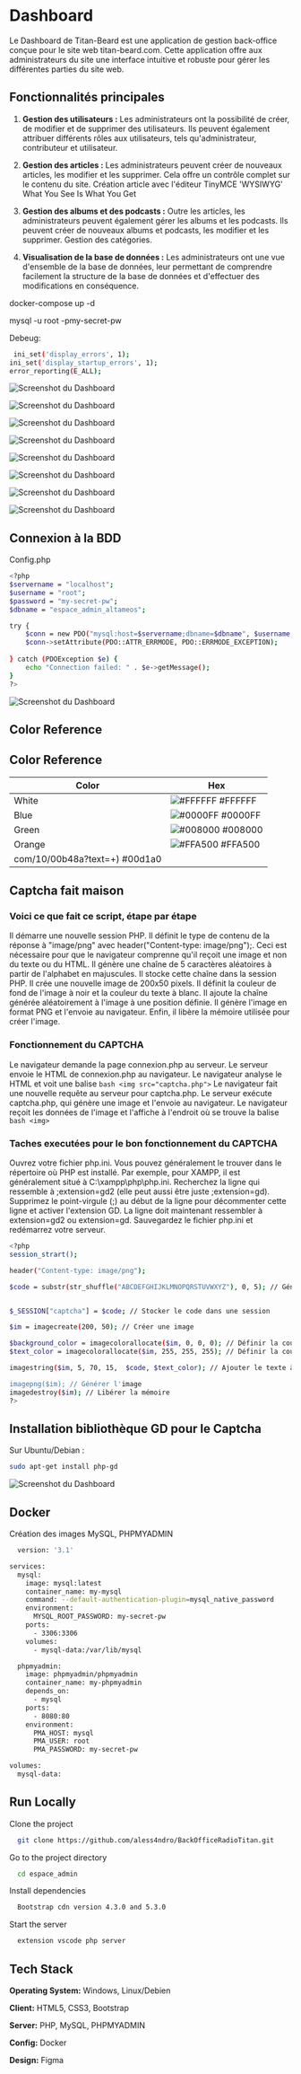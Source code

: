 # Dashboard

Le Dashboard de Titan-Beard est une application de gestion back-office conçue pour le site web titan-beard.com. Cette application offre aux administrateurs du site une interface intuitive et robuste pour gérer les différentes parties du site web.

## Fonctionnalités principales

1. **Gestion des utilisateurs :** Les administrateurs ont la possibilité de créer, de modifier et de supprimer des utilisateurs. Ils peuvent également attribuer différents rôles aux utilisateurs, tels qu'administrateur, contributeur et utilisateur.

2. **Gestion des articles :** Les administrateurs peuvent créer de nouveaux articles, les modifier et les supprimer. Cela offre un contrôle complet sur le contenu du site. Création article avec l'éditeur TinyMCE 'WYSIWYG' What You See Is What You Get

3. **Gestion des albums et des podcasts :** Outre les articles, les administrateurs peuvent également gérer les albums et les podcasts. Ils peuvent créer de nouveaux albums et podcasts, les modifier et les supprimer. Gestion des catégories.

4. **Visualisation de la base de données :** Les administrateurs ont une vue d'ensemble de la base de données, leur permettant de comprendre facilement la structure de la base de données et d'effectuer des modifications en conséquence.

docker-compose up -d

mysql -u root -pmy-secret-pw

Debeug:
```bash
 ini_set('display_errors', 1);
ini_set('display_startup_errors', 1);
error_reporting(E_ALL);
```

![Screenshot du Dashboard](/espace_admin/img_maquette/dashboard.png)

![Screenshot du Dashboard](/espace_admin/img_maquette/dashboard1.png)

![Screenshot du Dashboard](/espace_admin/img_maquette/form.png)

![Screenshot du Dashboard](/espace_admin/img_maquette/podcast.png)

![Screenshot du Dashboard](/espace_admin/img_maquette/tiny.png)

![Screenshot du Dashboard](/espace_admin/img_maquette/maquette.png)

![Screenshot du Dashboard](/espace_admin/img_maquette/mobil.png)

![Screenshot du Dashboard](/espace_admin/img_maquette/mobil2.png)

## Connexion à la BDD

Config.php

```bash
<?php
$servername = "localhost";
$username = "root";
$password = "my-secret-pw";
$dbname = "espace_admin_altameos";

try {
    $conn = new PDO("mysql:host=$servername;dbname=$dbname", $username, $password);
    $conn->setAttribute(PDO::ATTR_ERRMODE, PDO::ERRMODE_EXCEPTION);
 
} catch (PDOException $e) {
    echo "Connection failed: " . $e->getMessage();
}
?>
```

![Screenshot du Dashboard](/espace_admin/img_maquette/bdd.png)

## Color Reference
## Color Reference

| Color             | Hex                                                                |
| ----------------- | ------------------------------------------------------------------ |
| White             | ![#FFFFFF](https://via.placeholder.com/10/FFFFFF?text=+) #FFFFFF |
| Blue              | ![#0000FF](https://via.placeholder.com/10/0000FF?text=+) #0000FF |
| Green             | ![#008000](https://via.placeholder.com/10/008000?text=+) #008000 |
| Orange            | ![#FFA500](https://via.placeholder.com/10/FFA500?text=+) #FFA500 |
com/10/00b48a?text=+) #00d1a0 |

## Captcha fait maison

### Voici ce que fait ce script, étape par étape

Il démarre une nouvelle session PHP.
Il définit le type de contenu de la réponse à "image/png" avec header("Content-type: image/png");. Ceci est nécessaire pour que le navigateur comprenne qu'il reçoit une image et non du texte ou du HTML.
Il génère une chaîne de 5 caractères aléatoires à partir de l'alphabet en majuscules.
Il stocke cette chaîne dans la session PHP.
Il crée une nouvelle image de 200x50 pixels.
Il définit la couleur de fond de l'image à noir et la couleur du texte à blanc.
Il ajoute la chaîne générée aléatoirement à l'image à une position définie.
Il génère l'image en format PNG et l'envoie au navigateur.
Enfin, il libère la mémoire utilisée pour créer l'image.

### Fonctionnement du CAPTCHA

Le navigateur demande la page connexion.php au serveur.
Le serveur envoie le HTML de connexion.php au navigateur.
Le navigateur analyse le HTML et voit une balise ```bash <img src="captcha.php">```
Le navigateur fait une nouvelle requête au serveur pour captcha.php.
Le serveur exécute captcha.php, qui génère une image et l'envoie au navigateur.
Le navigateur reçoit les données de l'image et l'affiche à l'endroit où se trouve la balise ```bash <img>```

### Taches executées pour le bon fonctionnement du CAPTCHA

Ouvrez votre fichier php.ini. Vous pouvez généralement le trouver dans le répertoire où PHP est installé. Par exemple, pour XAMPP, il est généralement situé à C:\xampp\php\php.ini.
Recherchez la ligne qui ressemble à ;extension=gd2 (elle peut aussi être juste ;extension=gd).
Supprimez le point-virgule (;) au début de la ligne pour décommenter cette ligne et activer l'extension GD. La ligne doit maintenant ressembler à extension=gd2 ou extension=gd.
Sauvegardez le fichier php.ini et redémarrez votre serveur.

```bash
<?php
session_strart();

header("Content-type: image/png");

$code = substr(str_shuffle("ABCDEFGHIJKLMNOPQRSTUVWXYZ"), 0, 5); // Générer une chaine aléatoire


$_SESSION["captcha"] = $code; // Stocker le code dans une session

$im = imagecreate(200, 50); // Créer une image

$background_color = imagecolorallocate($im, 0, 0, 0); // Définir la couleur de fond
$text_color = imagecolorallocate($im, 255, 255, 255); // Définir la couleur du texte

imagestring($im, 5, 70, 15,  $code, $text_color); // Ajouter le texte à l'image

imagepng($im); // Générer l'image
imagedestroy($im); // Libérer la mémoire
?>
```

## Installation  bibliothèque GD pour le Captcha

Sur Ubuntu/Debian :

```bash
sudo apt-get install php-gd
```

![Screenshot du Dashboard](/espace_admin/img_maquette/captcha.png)

## Docker

Création des images MySQL, PHPMYADMIN

```bash
  version: '3.1'

services:
  mysql:
    image: mysql:latest
    container_name: my-mysql
    command: --default-authentication-plugin=mysql_native_password
    environment:
      MYSQL_ROOT_PASSWORD: my-secret-pw
    ports:
      - 3306:3306
    volumes:
      - mysql-data:/var/lib/mysql

  phpmyadmin:
    image: phpmyadmin/phpmyadmin
    container_name: my-phpmyadmin
    depends_on:
      - mysql
    ports:
      - 8080:80
    environment:
      PMA_HOST: mysql
      PMA_USER: root
      PMA_PASSWORD: my-secret-pw

volumes:
  mysql-data:

```

## Run Locally

Clone the project

```bash
  git clone https://github.com/aless4ndro/BackOfficeRadioTitan.git
```

Go to the project directory

```bash
  cd espace_admin
```

Install dependencies

```bash
  Bootstrap cdn version 4.3.0 and 5.3.0
```

Start the server

```bash
  extension vscode php server
```

## Tech Stack

**Operating System:** Windows, Linux/Debien

**Client:** HTML5, CSS3, Bootstrap

**Server:** PHP, MySQL, PHPMYADMIN

**Config:** Docker

**Design:** Figma
